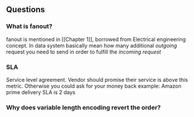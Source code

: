 ## Questions

### What is fanout?
fanout is mentioned in [[Chapter 1]], borrowed from Electrical engineering concept. In data system basically mean how many additional *outgoing* request you need to send in order to fulfill the *incoming request*

### SLA
Service level agreement. Vendor should promise their service is above this metric. Otherwise you could ask for your money back
example: Amazon prime delivery SLA is 2 days

### Why does variable length encoding revert the order?

